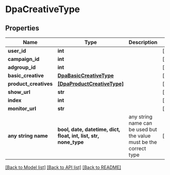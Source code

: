 # DpaCreativeType


## Properties
Name | Type | Description | Notes
------------ | ------------- | ------------- | -------------
**user_id** | **int** |  | [optional] 
**campaign_id** | **int** |  | [optional] 
**adgroup_id** | **int** |  | [optional] 
**basic_creative** | [**DpaBasicCreativeType**](DpaBasicCreativeType.md) |  | [optional] 
**product_creatives** | [**[DpaProductCreativeType]**](DpaProductCreativeType.md) |  | [optional] 
**show_url** | **str** |  | [optional] 
**index** | **int** |  | [optional] 
**monitor_url** | **str** |  | [optional] 
**any string name** | **bool, date, datetime, dict, float, int, list, str, none_type** | any string name can be used but the value must be the correct type | [optional]

[[Back to Model list]](../README.md#documentation-for-models) [[Back to API list]](../README.md#documentation-for-api-endpoints) [[Back to README]](../README.md)


